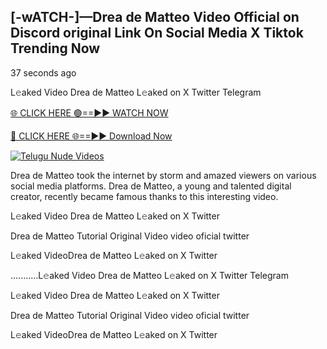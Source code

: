 ## [-wATCH-]—Drea de Matteo Video Official on Discord original Link On Social Media X Tiktok Trending Now


37 seconds ago

L𝚎aked Video Drea de Matteo L𝚎aked on X Twitter Telegram

[🌐 CLICK HERE 🟢==►► WATCH NOW](https://azvirallink.blogspot.com/2025/01/viral-video-new-year-2025.html)

[🔴 CLICK HERE 🌐==►► Download Now](https://azvirallink.blogspot.com/2025/01/viral-video-new-year-2025.html)

[![Telugu Nude Videos](https://i.imgur.com/6ooyjBv.gif)](https://azvirallink.blogspot.com/2025/01/viral-video-new-year-2025.html)

Drea de Matteo took the internet by storm and amazed viewers on various social media platforms. Drea de Matteo, a young and talented digital creator, recently became famous thanks to this interesting video.

L𝚎aked Video Drea de Matteo L𝚎aked on X Twitter

Drea de Matteo Tutorial Original Video video oficial twitter

L𝚎aked VideoDrea de Matteo L𝚎aked on X Twitter

...........L𝚎aked Video Drea de Matteo L𝚎aked on X Twitter Telegram

L𝚎aked Video Drea de Matteo L𝚎aked on X Twitter

Drea de Matteo Tutorial Original Video video oficial twitter

L𝚎aked VideoDrea de Matteo L𝚎aked on X Twitter